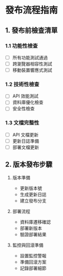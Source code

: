 # 發布流程指南

## 1. 發布前檢查清單

### 1.1 功能性檢查
- [ ] 所有功能測試通過
- [ ] 跨瀏覽器相容性測試
- [ ] 移動裝置響應式測試

### 1.2 技術性檢查
- [ ] API 效能測試
- [ ] 資料庫優化檢查
- [ ] 安全性檢查

### 1.3 文檔完整性
- [ ] API 文檔更新
- [ ] 更新日誌準備
- [ ] 部署文檔更新

## 2. 版本發布步驟
1. 版本準備
   - 更新版本號
   - 生成更新日誌
   - 建立發布分支

2. 部署流程
   - 資料庫遷移確認
   - 部署新版本
   - 驗證部署結果

3. 監控與回滾準備
   - 設置監控警報
   - 準備回滾方案
   - 記錄部署細節 